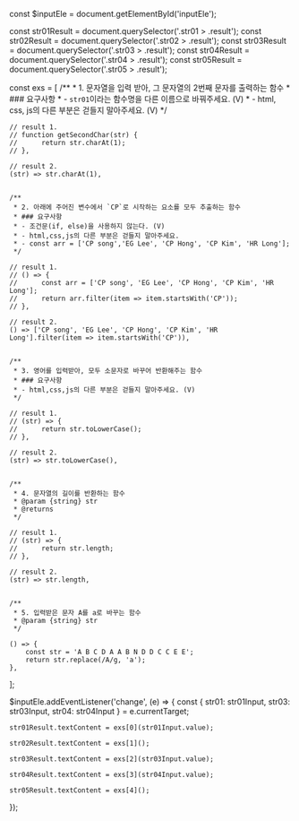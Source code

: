 const $inputEle = document.getElementById('inputEle');

const str01Result = document.querySelector('.str01 > .result');
const str02Result = document.querySelector('.str02 > .result');
const str03Result = document.querySelector('.str03 > .result');
const str04Result = document.querySelector('.str04 > .result');
const str05Result = document.querySelector('.str05 > .result');

const exs = [
	/**
	 * 1. 문자열을 입력 받아, 그 문자열의 2번째 문자를 출력하는 함수
	 * ### 요구사항
	 * - `str01`이라는 함수명을 다른 이름으로 바꿔주세요. (V)
	 * - html, css, js의 다른 부분은 걷들지 말아주세요. (V)
	 */

	// result 1.
	// function getSecondChar(str) {
	// 		return str.charAt(1);
	// },

	// result 2.
	(str) => str.charAt(1),


	/**
	 * 2. 아래에 주어진 변수에서 `CP`로 시작하는 요소를 모두 추출하는 함수
	 * ### 요구사항
	 * - 조건문(if, else)을 사용하지 않는다. (V)
	 * - html,css,js의 다른 부분은 걷들지 말아주세요.
	 * - const arr = ['CP song','EG Lee', 'CP Hong', 'CP Kim', 'HR Long'];
	 */

	// result 1.
	// () => {
	// 		const arr = ['CP song', 'EG Lee', 'CP Hong', 'CP Kim', 'HR Long'];
	//  	return arr.filter(item => item.startsWith('CP'));
	// },

	// result 2.
	() => ['CP song', 'EG Lee', 'CP Hong', 'CP Kim', 'HR Long'].filter(item => item.startsWith('CP')),
	

	/**
	 * 3. 영어를 입력받아, 모두 소문자로 바꾸어 반환해주는 함수
	 * ### 요구사항
	 * - html,css,js의 다른 부분은 걷들지 말아주세요. (V)
	 */

	// result 1.
	// (str) => {
	//  	return str.toLowerCase();
	// },

	// result 2.
	(str) => str.toLowerCase(),


	/**
	 * 4. 문자열의 길이를 반환하는 함수
	 * @param {string} str
	 * @returns
	 */

	// result 1.
	// (str) => {
	//  	return str.length;
	// },

	// result 2.
	(str) => str.length,


	/**
	 * 5. 입력받은 문자 A를 a로 바꾸는 함수
	 * @param {string} str
	 */

	() => {
		const str = 'A B C D A A B N D D C C E E';
		return str.replace(/A/g, 'a');
	},
];

$inputEle.addEventListener('change', (e) => {
	const { str01: str01Input, str03: str03Input, str04: str04Input } = e.currentTarget;

	str01Result.textContent = exs[0](str01Input.value);

	str02Result.textContent = exs[1]();

	str03Result.textContent = exs[2](str03Input.value);

	str04Result.textContent = exs[3](str04Input.value);

	str05Result.textContent = exs[4]();
});